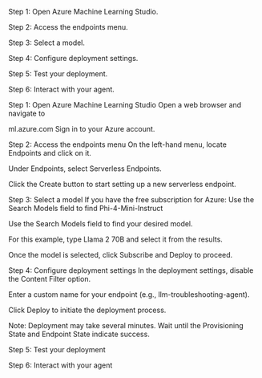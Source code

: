 Step 1: Open Azure Machine Learning Studio.

Step 2: Access the endpoints menu.

Step 3: Select a model.

Step 4: Configure deployment settings.

Step 5: Test your deployment.

Step 6: Interact with your agent.

Step 1: Open Azure Machine Learning Studio
Open a web browser and navigate to
 
ml.azure.com
Sign in to your Azure account.

Step 2: Access the endpoints menu
On the left-hand menu, locate Endpoints and click on it.

Under Endpoints, select Serverless Endpoints.

Click the Create button to start setting up a new serverless endpoint.

Step 3: Select a model
 If you have the free subscription for Azure: Use the Search Models field to find Phi-4-Mini-Instruct  

Use the Search Models field to find your desired model.

For this example, type Llama 2 70B and select it from the results.

Once the model is selected, click Subscribe and Deploy to proceed.

Step 4: Configure deployment settings
In the deployment settings, disable the Content Filter option.

Enter a custom name for your endpoint (e.g., llm-troubleshooting-agent).

Click Deploy to initiate the deployment process.

Note: Deployment may take several minutes. Wait until the Provisioning State and Endpoint State indicate success.

Step 5: Test your deployment

Step 6: Interact with your agent
